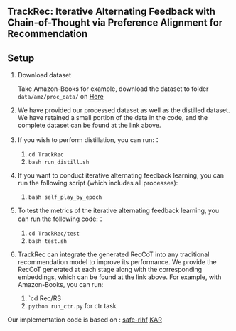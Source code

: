 ## TrackRec: Iterative Alternating Feedback with Chain-of-Thought via Preference Alignment for Recommendation

## Setup

1. Download dataset
   
   Take Amazon-Books for example, download the dataset to folder `data/amz/proc_data/` on [Here]([https://drive.google.com/drive/folders/1OdL6JPq_UZUSCO3skAIX3NOxF81goB3F?usp=sharing](https://drive.google.com/drive/folders/1hZHRhdNC9espzom_ySpXH7EA78njZfci?usp=drive_link))

2. We have provided our processed dataset as well as the distilled dataset. We have retained a small portion of the data in the code, and the complete dataset can be found at the link above.

3. If you wish to perform distillation, you can run:：
   1. `cd TrackRec`
   2. `bash run_distill.sh`
   
5. If you want to conduct iterative alternating feedback learning, you can run the following script (which includes all processes):
   1. `bash self_play_by_epoch`

6. To test the metrics of the iterative alternating feedback learning, you can run the following code:：
   1. `cd TrackRec/test`
   2. `bash test.sh`

7. TrackRec can integrate the generated RecCoT into any traditional recommendation model to improve its performance. We provide the RecCoT generated at each stage along with the corresponding embeddings, which can be found at the link above.
   For example, with Amazon-Books, you can run:
   1. `cd Rec/RS
   2. `python run_ctr.py` for ctr task

Our implementation code is based on : 
[safe-rlhf]([https://github.com/YunjiaXi/Open-World-Knowledge-Augmented-Recommendation/tree/main](https://github.com/PKU-Alignment/safe-rlhf))
[KAR](https://github.com/YunjiaXi/Open-World-Knowledge-Augmented-Recommendation/tree/main)
